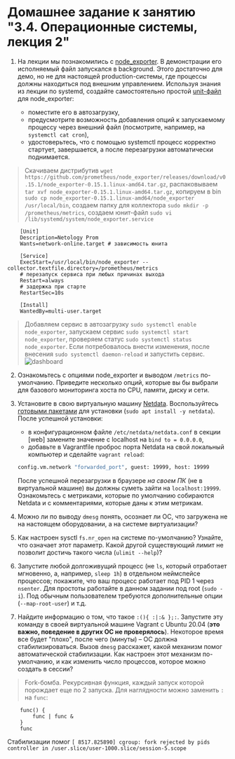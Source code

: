 # Домашнее задание к занятию "3.4. Операционные системы, лекция 2"

1. На лекции мы познакомились с [node_exporter](https://github.com/prometheus/node_exporter/releases). В демонстрации его исполняемый файл запускался в background. Этого достаточно для демо, но не для настоящей production-системы, где процессы должны находиться под внешним управлением. Используя знания из лекции по systemd, создайте самостоятельно простой [unit-файл](https://www.freedesktop.org/software/systemd/man/systemd.service.html) для node_exporter:

    * поместите его в автозагрузку,
    * предусмотрите возможность добавления опций к запускаемому процессу через внешний файл (посмотрите, например, на `systemctl cat cron`),
    * удостоверьтесь, что с помощью systemctl процесс корректно стартует, завершается, а после перезагрузки автоматически поднимается.

>Скачиваем дистрибутив `wget https://github.com/prometheus/node_exporter/releases/download/v0.15.1/node_exporter-0.15.1.linux-amd64.tar.gz`, распаковываем `tar xvf node_exporter-0.15.1.linux-amd64.tar.gz`, копируем в bin `sudo cp node_exporter-0.15.1.linux-amd64/node_exporter /usr/local/bin`, создаем папку для коллектора `sudo mkdir -p /prometheus/metrics`, создаем юнит-файл `sudo vi /lib/systemd/system/node_exporter.service`
```
    [Unit]
    Description=Netology Prom
    Wants=network-online.target # зависимость юнита

    [Service]
    ExecStart=/usr/local/bin/node_exporter --collector.textfile.directory=/prometheus/metrics
    # перезапуск сервиса при любых причинах выхода
    Restart=always
    # задержка при старте
    RestartSec=10s
  
    [Install]
    WantedBy=multi-user.target
```
>Добавляем сервис в автозагрузку `sudo systemctl enable node_exporter`, запускаем сервис `sudo systemctl start node_exporter`, проверяем статус `sudo systemctl status node_exporter`. Если потребовалось внести изменения, после внесения `sudo systemctl daemon-reload` и запустить сервис.
>![dashboard](https://github.com/lybomir-dobrynin/DevOps-Netology/blob/main/Homeworks/.img/3.4_node_ex.png?raw=true)

2. Ознакомьтесь с опциями node_exporter и выводом `/metrics` по-умолчанию. Приведите несколько опций, которые вы бы выбрали для базового мониторинга хоста по CPU, памяти, диску и сети.

>

3. Установите в свою виртуальную машину [Netdata](https://github.com/netdata/netdata). Воспользуйтесь [готовыми пакетами](https://packagecloud.io/netdata/netdata/install) для установки (`sudo apt install -y netdata`). После успешной установки:
    * в конфигурационном файле `/etc/netdata/netdata.conf` в секции [web] замените значение с localhost на `bind to = 0.0.0.0`,
    * добавьте в Vagrantfile проброс порта Netdata на свой локальный компьютер и сделайте `vagrant reload`:

    ```bash
    config.vm.network "forwarded_port", guest: 19999, host: 19999
    ```

    После успешной перезагрузки в браузере *на своем ПК* (не в виртуальной машине) вы должны суметь зайти на `localhost:19999`. Ознакомьтесь с метриками, которые по умолчанию собираются Netdata и с комментариями, которые даны к этим метрикам.

>

4. Можно ли по выводу `dmesg` понять, осознает ли ОС, что загружена не на настоящем оборудовании, а на системе виртуализации?

>

5. Как настроен sysctl `fs.nr_open` на системе по-умолчанию? Узнайте, что означает этот параметр. Какой другой существующий лимит не позволит достичь такого числа (`ulimit --help`)?

>

6. Запустите любой долгоживущий процесс (не `ls`, который отработает мгновенно, а, например, `sleep 1h`) в отдельном неймспейсе процессов; покажите, что ваш процесс работает под PID 1 через `nsenter`. Для простоты работайте в данном задании под root (`sudo -i`). Под обычным пользователем требуются дополнительные опции (`--map-root-user`) и т.д.

>

7. Найдите информацию о том, что такое `:(){ :|:& };:`. Запустите эту команду в своей виртуальной машине Vagrant с Ubuntu 20.04 (**это важно, поведение в других ОС не проверялось**). Некоторое время все будет "плохо", после чего (минуты) – ОС должна стабилизироваться. Вызов `dmesg` расскажет, какой механизм помог автоматической стабилизации. Как настроен этот механизм по-умолчанию, и как изменить число процессов, которое можно создать в сессии?

>Fork-бомба. Рекурсивная функция, каждый запуск которой порождает еще по 2 запуска. Для наглядности можно заменить `:` на `func`:
```
    func() {
        func | func &
    }
    func
```
Стабилизации помог 
`[ 8517.825890] cgroup: fork rejected by pids controller in /user.slice/user-1000.slice/session-5.scope`

